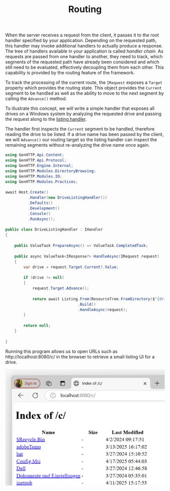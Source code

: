 ﻿---
title: Routing
description: 
weight: 1
cascade:
  type: docs
---

When the server receives a request from the client, it passes it to the root handler
specified by your application. Depending on the requested path, this handler
may invoke additional handlers to actually produce a response. The tree of handlers
available in your application is called *handler chain*. As requests are passed
from one handler to another, they need to track, which segments of the requested
path have already been considered and which still need to be evaluated,
effectively decoupling them from each other. This
capability is provided by the routing feature of the framework.

To track the processing of the current route, the `IRequest` exposes a `Target`
property which provides the routing state. This object provides the `Current` segment
to be handled as well as the ability to move to the next segment by calling
the `Advance()` method.

To illustrate this concept, we will write a simple handler that exposes all drives
on a Windows system by analyzing the requested drive and passing the request
along to the [listing handler](../handlers/listing).

The handler first inspects the `Current` segment to be handled, therefore
reading the drive to be listed. If a drive name has been passed by the client,
we will `Advance()` our routing target so the listing handler can inspect the remaining
segments without re-analyzing the drive name once again.

```csharp
using GenHTTP.Api.Content;
using GenHTTP.Api.Protocol;
using GenHTTP.Engine.Internal;
using GenHTTP.Modules.DirectoryBrowsing;
using GenHTTP.Modules.IO;
using GenHTTP.Modules.Practices;

await Host.Create()
          .Handler(new DriveListingHandler())
          .Defaults()
          .Development()
          .Console()
          .RunAsync();

public class DriveListingHandler : IHandler
{

    public ValueTask PrepareAsync() => ValueTask.CompletedTask;

    public async ValueTask<IResponse?> HandleAsync(IRequest request)
    {
        var drive = request.Target.Current?.Value;

        if (drive != null)
        {
            request.Target.Advance();

            return await Listing.From(ResourceTree.FromDirectory($"{drive}:\\"))
                                .Build()
                                .HandleAsync(request);
        }
        
        return null;
    }
    
}
```

Running this program allows us to open URLs such as http://localhost:8080/c/ in the browser to
retrieve a small listing UI for a drive.

![The index of the c drive using a custom GenHTTP handler](routing.png)